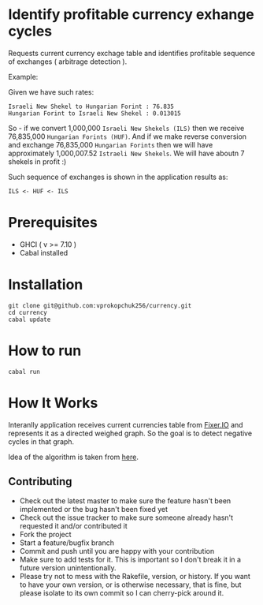 # Identify profitable currency exhange cycles

Requests current currency exchage table and identifies profitable sequence of exchanges ( arbitrage
detection ).

Example:

Given we have such rates:

```
Israeli New Shekel to Hungarian Forint : 76.835
Hungarian Forint to Israeli New Shekel : 0.013015
```

So - if we convert 1,000,000 `Israeli New Shekels (ILS)` then we receive 76,835,000
`Hungarian Forints (HUF)`. And if we make reverse conversion and exchange 76,835,000
`Hungarian Forints` then we will have approximately 1,000,007.52 `Istraeli New Shekels`.
We will have aboutn 7 shekels in profit :)

Such sequence of exchanges is shown in the application results as:

```
ILS <- HUF <- ILS
```

# Prerequisites

* GHCI ( v >= 7.10 )
* Cabal installed

# Installation

```
git clone git@github.com:vprokopchuk256/currency.git
cd currency
cabal update
```

# How to run

```
cabal run
```

# How It Works

Interanlly application receives current currencies table from [Fixer.IO](http://fixer.io/) and represents
it as a directed weighed graph. So the goal is to detect negative cycles in that graph.

Idea of the algorithm is taken from [here](https://www.youtube.com/watch?v=HoGSiB7tSeI&list=PLxc4gS-_A5VDvP_9W8JJ04zk6m1qTolzG&index=23).

## Contributing

* Check out the latest master to make sure the feature hasn't been implemented or the bug hasn't been fixed yet
* Check out the issue tracker to make sure someone already hasn't requested it and/or contributed it
* Fork the project
* Start a feature/bugfix branch
* Commit and push until you are happy with your contribution
* Make sure to add tests for it. This is important so I don't break it in a future version unintentionally.
* Please try not to mess with the Rakefile, version, or history. If you want to have your own version, or is otherwise necessary, that is fine, but please isolate to its own commit so I can cherry-pick around it.
